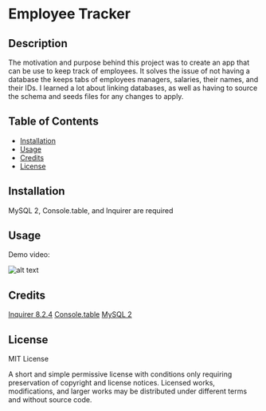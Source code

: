 # Employee Tracker

## Description

The motivation and purpose behind this project was to create an app that can be use to keep track of employees. It solves the issue of not having a database the keeps tabs of employees managers, salaries, their names, and their IDs. I learned a lot about linking databases, as well as having to source the schema and seeds files for any changes to apply.

## Table of Contents

- [Installation](#installation)
- [Usage](#usage)
- [Credits](#credits)
- [License](#license)

## Installation

MySQL 2, Console.table, and Inquirer are required

## Usage

Demo video:


![alt text](assets/images/screenshot.png)


## Credits

[Inquirer 8.2.4](https://www.npmjs.com/package/inquirer/v/8.2.4)
[Console.table](https://www.npmjs.com/package/console.table)
[MySQL 2](https://www.npmjs.com/package/mysql2)

## License

MIT License

A short and simple permissive license with conditions only requiring preservation of copyright and license notices. Licensed works, modifications, and larger works may be distributed under different terms and without source code.